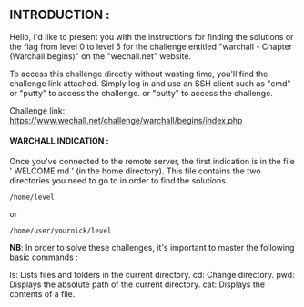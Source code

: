 ## INTRODUCTION :

 Hello, I'd like to present you with the instructions for finding the solutions or the flag from level 0 to level 5 for the challenge entitled "warchall - Chapter (Warchall
begins)" on the "wechall.net" website.

To access this challenge directly without wasting time, you'll find the challenge link attached. Simply log in and use an SSH client such as "cmd" or "putty" to access the challenge.
or "putty" to access the challenge.

Challenge link: https://www.wechall.net/challenge/warchall/begins/index.php

#### WARCHALL INDICATION :

Once you've connected to the remote server, the first indication is in the file ' WELCOME.md ' (in the home directory). This file contains the two directories you need to go to in order to find the solutions.
```ssh
/home/level
```
or
```
/home/user/yournick/level
```
**NB**: In order to solve these challenges, it's important to master the following basic commands :

  ls: Lists files and folders in the current directory.
 cd: Change directory.
 pwd: Displays the absolute path of the current directory.
 cat: Displays the contents of a file.



